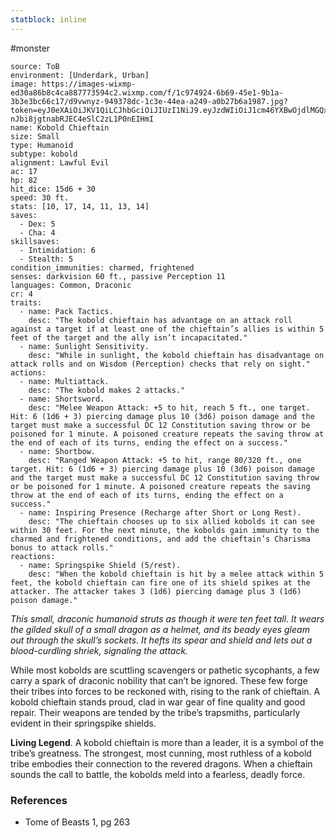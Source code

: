 ```yaml
---
statblock: inline
---
```

 #monster 

```statblock
source: ToB
environment: [Underdark, Urban]
image: https://images-wixmp-ed30a86b8c4ca887773594c2.wixmp.com/f/1c974924-6b69-45e1-9b1a-3b3e3bc66c17/d9vwnyz-949378dc-1c3e-44ea-a249-a0b27b6a1987.jpg?token=eyJ0eXAiOiJKV1QiLCJhbGciOiJIUzI1NiJ9.eyJzdWIiOiJ1cm46YXBwOjdlMGQxODg5ODIyNjQzNzNhNWYwZDQxNWVhMGQyNmUwIiwiaXNzIjoidXJuOmFwcDo3ZTBkMTg4OTgyMjY0MzczYTVmMGQ0MTVlYTBkMjZlMCIsIm9iaiI6W1t7InBhdGgiOiJcL2ZcLzFjOTc0OTI0LTZiNjktNDVlMS05YjFhLTNiM2UzYmM2NmMxN1wvZDl2d255ei05NDkzNzhkYy0xYzNlLTQ0ZWEtYTI0OS1hMGIyN2I2YTE5ODcuanBnIn1dXSwiYXVkIjpbInVybjpzZXJ2aWNlOmZpbGUuZG93bmxvYWQiXX0.vCDFa3BrSG-nJbi8jgtnabRJEC4eSlC2zL1P0nEIHmI
name: Kobold Chieftain
size: Small
type: Humanoid
subtype: kobold
alignment: Lawful Evil
ac: 17
hp: 82
hit_dice: 15d6 + 30
speed: 30 ft.
stats: [10, 17, 14, 11, 13, 14]
saves:
  - Dex: 5
  - Cha: 4
skillsaves:
  - Intimidation: 6
  - Stealth: 5
condition_immunities: charmed, frightened
senses: darkvision 60 ft., passive Perception 11
languages: Common, Draconic
cr: 4
traits:
  - name: Pack Tactics.
    desc: "The kobold chieftain has advantage on an attack roll against a target if at least one of the chieftain’s allies is within 5 feet of the target and the ally isn’t incapacitated."
  - name: Sunlight Sensitivity.
    desc: "While in sunlight, the kobold chieftain has disadvantage on attack rolls and on Wisdom (Perception) checks that rely on sight."
actions:
  - name: Multiattack.
    desc: "The kobold makes 2 attacks."
  - name: Shortsword.
    desc: "Melee Weapon Attack: +5 to hit, reach 5 ft., one target. Hit: 6 (1d6 + 3) piercing damage plus 10 (3d6) poison damage and the target must make a successful DC 12 Constitution saving throw or be poisoned for 1 minute. A poisoned creature repeats the saving throw at the end of each of its turns, ending the effect on a success."
  - name: Shortbow.
    desc: "Ranged Weapon Attack: +5 to hit, range 80/320 ft., one target. Hit: 6 (1d6 + 3) piercing damage plus 10 (3d6) poison damage and the target must make a successful DC 12 Constitution saving throw or be poisoned for 1 minute. A poisoned creature repeats the saving throw at the end of each of its turns, ending the effect on a success."
  - name: Inspiring Presence (Recharge after Short or Long Rest).
    desc: "The chieftain chooses up to six allied kobolds it can see within 30 feet. For the next minute, the kobolds gain immunity to the charmed and frightened conditions, and add the chieftain’s Charisma bonus to attack rolls."
reactions:
  - name: Springspike Shield (5/rest).
    desc: "When the kobold chieftain is hit by a melee attack within 5 feet, the kobold chieftain can fire one of its shield spikes at the attacker. The attacker takes 3 (1d6) piercing damage plus 3 (1d6) poison damage."
```

_This small, draconic humanoid struts as though it were ten feet tall. It wears the gilded skull of a small dragon as a helmet, and its beady eyes gleam out through the skull’s sockets. It hefts its spear and shield and lets out a blood-curdling shriek, signaling the attack._

While most kobolds are scuttling scavengers or pathetic sycophants, a few carry a spark of draconic nobility that can’t be ignored. These few forge their tribes into forces to be reckoned with, rising to the rank of chieftain. A kobold chieftain stands proud, clad in war gear of fine quality and good repair. Their weapons are tended by the tribe’s trapsmiths, particularly evident in their springspike shields.

**Living Legend**. A kobold chieftain is more than a leader, it is a symbol of the tribe’s greatness. The strongest, most cunning, most ruthless of a kobold tribe embodies their connection to the revered dragons. When a chieftain sounds the call to battle, the kobolds meld into a fearless, deadly force.

### References

* Tome of Beasts 1, pg 263

